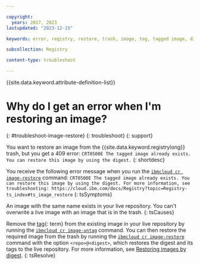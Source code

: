 ```yaml
---

copyright:
  years: 2017, 2023
lastupdated: "2023-12-15"

keywords: error, registry, restore, trash, image, tag, tagged image, digest, tagged image already exists, restore this image by using the digest, CRT0500E

subcollection: Registry

content-type: troubleshoot

---
```


{{site.data.keyword.attribute-definition-list}}

# Why do I get an error when I'm restoring an image?
{: #troubleshoot-image-restore}
{: troubleshoot}
{: support}

You want to restore an image from the {{site.data.keyword.registrylong}} trash, but you get a 409 error: `CRT0500E The tagged image already exists. You can restore this image by using the digest.`
{: shortdesc}

You receive the following error message when you run the [`ibmcloud cr image-restore`](/docs/Registry?topic=Registry-containerregcli#bx_cr_image_restore) command: `CRT0500E The tagged image already exists. You can restore this image by using the digest. For more information, see troubleshooting: https://cloud.ibm.com/docs/Registry?topic=Registry-ts_index#ts_image_restore`
{: tsSymptoms}

An image with the same name exists in your live repository. You can't overwrite a live image with an image that is in the trash.
{: tsCauses}

Remove the [tag](#x2040924){: term} from the existing image in your live repository by running the [`ibmcloud cr image-untag`](/docs/Registry?topic=Registry-containerregcli#bx_cr_image_untag) command. You can then restore the required image from the trash by running the [`ibmcloud cr image-restore`](/docs/Registry?topic=Registry-containerregcli#bx_cr_image_restore) command with the option `<repo>@<digest>`, which restores the digest and its tags to the live repository. For more information, see [Restoring images by digest](/docs/Registry?topic=Registry-registry_images_#registry_images_restore_digest).
{: tsResolve}
